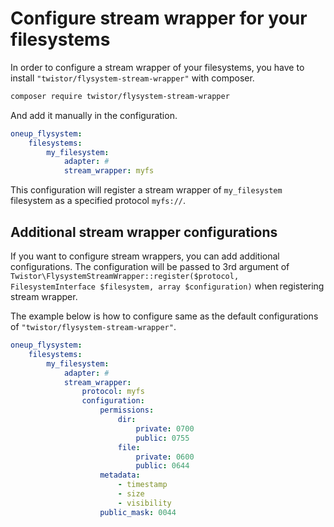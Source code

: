 # Configure stream wrapper for your filesystems

In order to configure a stream wrapper of your filesystems, you have to install `"twistor/flysystem-stream-wrapper"` with composer.

```bash
composer require twistor/flysystem-stream-wrapper
```

And add it manually in the configuration.

```yaml
oneup_flysystem:
    filesystems:
        my_filesystem:
            adapter: #
            stream_wrapper: myfs
```

This configuration will register a stream wrapper of `my_filesystem` filesystem as a specified protocol `myfs://`.

## Additional stream wrapper configurations

If you want to configure stream wrappers, you can add additional configurations.
The configuration will be passed to 3rd argument of `Twistor\FlysystemStreamWrapper::register($protocol, FilesystemInterface $filesystem, array $configuration)` when registering stream wrapper.

The example below is how to configure same as the default configurations of `"twistor/flysystem-stream-wrapper"`.

```yaml
oneup_flysystem:
    filesystems:
        my_filesystem:
            adapter: #
            stream_wrapper:
                protocol: myfs
                configuration:
                    permissions:
                        dir:
                            private: 0700
                            public: 0755
                        file:
                            private: 0600
                            public: 0644
                    metadata:
                        - timestamp
                        - size
                        - visibility
                    public_mask: 0044
```
